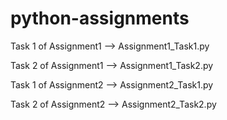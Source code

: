 # python-assignments


Task 1 of Assignment1 --> Assignment1_Task1.py

Task 2 of Assignment1 --> Assignment1_Task2.py

Task 1 of Assignment2 --> Assignment2_Task1.py

Task 2 of Assignment2 --> Assignment2_Task2.py
